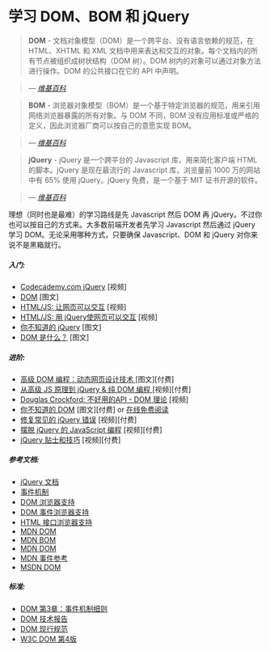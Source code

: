 # 学习 DOM、BOM 和 jQuery

> **DOM** - 文档对象模型（DOM）是一个跨平台、没有语言依赖的规范，在HTML、XHTML 和 XML 文档中用来表达和交互的对象。每个文档内的所有节点被组织成树状结构（DOM 树）。DOM 树内的对象可以通过对象方法进行操作。DOM 的公共接口在它的 API 中声明。

><cite>&#8212; [维基百科](https://en.wikipedia.org/wiki/Document_Object_Model)</cite>

> **BOM** - 浏览器对象模型（BOM）是一个基于特定浏览器的规范，用来引用网络浏览器暴露的所有对象。与 DOM 不同，BOM 没有应用标准或严格的定义，因此浏览器厂商可以按自己的意愿实现 BOM。

><cite>&#8212; [维基百科](https://en.wikipedia.org/wiki/Browser_Object_Model)</cite>

> **jQuery** - jQuery 是一个跨平台的 Javascript 库，用来简化客户端 HTML 的脚本。jQuery 是现在最流行的 Javascript 库，浏览量前 1000 万的网站中有 65% 使用 jQuery。jQuery 免费，是一个基于 MIT 证书开源的软件。

><cite>&#8212; [维基百科](https://en.wikipedia.org/wiki/JQuery)</cite>

理想（同时也是最难）的学习路线是先 Javascript 然后 DOM 再 jQuery。不过你也可以按自己的方式来。大多数前端开发者先学习 Javascript 然后通过 jQuery 学习 DOM。无论采用哪种方式，只要确保 Javascript、DOM 和 jQuery 对你来说不是黑箱就行。

##### 入门:

* [Codecademy.com jQuery](https://www.codecademy.com/tracks/jquery) [视频]
* [DOM](http://eloquentjavascript.net/13_dom.html) [图文]
* [HTML/JS: 让网页可以交互](https://www.khanacademy.org/computing/computer-programming/html-css-js) [视频]
* [HTML/JS: 用 jQuery使网页可以交互](https://www.khanacademy.org/computing/computer-programming/html-js-jquery) [视频]
* [你不知道的 jQuery](http://jqueryenlightenment.com/) [图文]
* [DOM 是什么？](https://developer.mozilla.org/en-US/docs/Web/API/Document_Object_Model/Introduction) [图文]

##### 进阶:

* [高级 DOM 编程：动态网页设计技术 ](http://www.amazon.com/gp/product/1590598563/ref=as_li_tl?ie=UTF8&camp=1789&creative=390957&creativeASIN=1590598563&linkCode=as2&tag=fronenddevejo-20&linkId=VQZU5EQIQQXCF56Y) [图文][付费]
* [从高级 JS 原理到 jQuery & 纯 DOM 编程 ](https://frontendmasters.com/courses/javascript-jquery-dom/) [视频][付费]
* [Douglas Crockford: 不好用的API - DOM 理论](https://www.youtube.com/watch?v=Y2Y0U-2qJMs&list=PL5586336C26BDB324&index=2) [视频]
* [你不知道的 DOM](http://www.amazon.com/DOM-Enlightenment-Cody-Lindley/dp/1449342841/) [图文][付费] or [在线免费阅读](http://domenlightenment.com/)
* [修复常见的 jQuery 错误](http://www.pluralsight.com/courses/fixing-common-jquery-bugs) [视频][付费]
* [摆脱 jQuery 的 JavaScript 编程](http://www.pluralsight.com/courses/jquery-free-javascript) [视频][付费]
* [jQuery 贴士和技巧](http://www.pluralsight.com/courses/jquery-tips-and-tricks) [视频][付费]

##### 参考文档:

* [jQuery 文档](http://api.jquery.com/)
* [事件机制](https://html.spec.whatwg.org/#events-2)
* [DOM 浏览器支持](http://www.webbrowsercompatibility.com/dom/desktop/)
* [DOM 事件浏览器支持](http://www.webbrowsercompatibility.com/dom-events/desktop/)
* [HTML 接口浏览器支持](http://www.webbrowsercompatibility.com/html-interfaces/desktop/)
* [MDN DOM](https://developer.mozilla.org/en-US/docs/Web/API/Document_Object_Model)
* [MDN BOM](https://developer.mozilla.org/en-US/docs/Web/API/Window)
* [MDN DOM](https://developer.mozilla.org/en-US/docs/Web/API/Document_Object_Model)
* [MDN 事件参考](https://developer.mozilla.org/en-US/docs/Web/Events)
* [MSDN DOM](https://msdn.microsoft.com/en-us/library/hh772384%28v=vs.85%29.aspx)

##### 标准:

* [DOM 第3章：事件机制细则](https://www.w3.org/TR/DOM-Level-3-Events/)
* [DOM 技术报告](http://www.w3.org/DOM/DOMTR)
* [DOM 现行规范](https://dom.spec.whatwg.org/)
* [W3C DOM 第4版](https://www.w3.org/TR/2015/REC-dom-20151119/)
